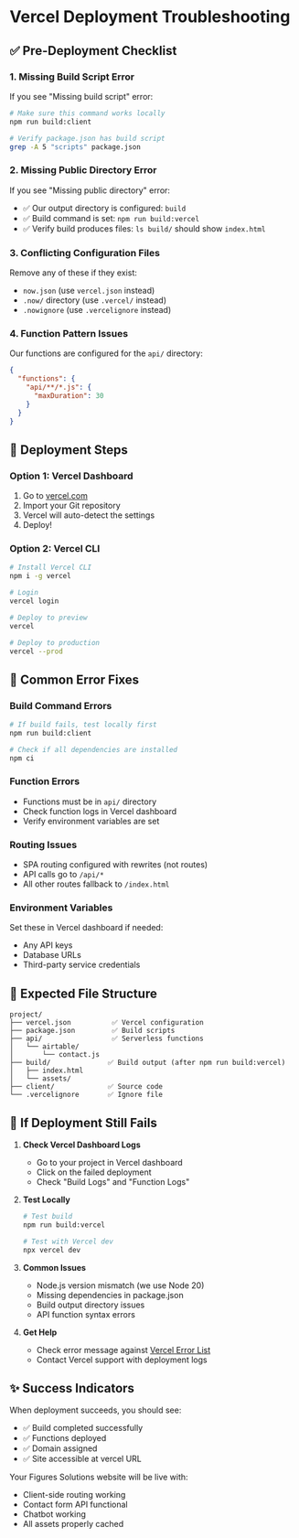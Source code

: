 # Vercel Deployment Troubleshooting

## ✅ Pre-Deployment Checklist

### 1. **Missing Build Script Error**

If you see "Missing build script" error:

```bash
# Make sure this command works locally
npm run build:client

# Verify package.json has build script
grep -A 5 "scripts" package.json
```

### 2. **Missing Public Directory Error**

If you see "Missing public directory" error:

- ✅ Our output directory is configured: `build`
- ✅ Build command is set: `npm run build:vercel`
- ✅ Verify build produces files: `ls build/` should show `index.html`

### 3. **Conflicting Configuration Files**

Remove any of these if they exist:

- `now.json` (use `vercel.json` instead)
- `.now/` directory (use `.vercel/` instead)
- `.nowignore` (use `.vercelignore` instead)

### 4. **Function Pattern Issues**

Our functions are configured for the `api/` directory:

```json
{
  "functions": {
    "api/**/*.js": {
      "maxDuration": 30
    }
  }
}
```

## 🚀 Deployment Steps

### Option 1: Vercel Dashboard

1. Go to [vercel.com](https://vercel.com)
2. Import your Git repository
3. Vercel will auto-detect the settings
4. Deploy!

### Option 2: Vercel CLI

```bash
# Install Vercel CLI
npm i -g vercel

# Login
vercel login

# Deploy to preview
vercel

# Deploy to production
vercel --prod
```

## 🔧 Common Error Fixes

### Build Command Errors

```bash
# If build fails, test locally first
npm run build:client

# Check if all dependencies are installed
npm ci
```

### Function Errors

- Functions must be in `api/` directory
- Check function logs in Vercel dashboard
- Verify environment variables are set

### Routing Issues

- SPA routing configured with rewrites (not routes)
- API calls go to `/api/*`
- All other routes fallback to `/index.html`

### Environment Variables

Set these in Vercel dashboard if needed:

- Any API keys
- Database URLs
- Third-party service credentials

## 📁 Expected File Structure

```
project/
├── vercel.json          ✅ Vercel configuration
├── package.json         ✅ Build scripts
├── api/                 ✅ Serverless functions
│   └── airtable/
│       └── contact.js
├── build/              ✅ Build output (after npm run build:vercel)
│   ├── index.html
│   └── assets/
├── client/             ✅ Source code
└── .vercelignore       ✅ Ignore file
```

## 🐛 If Deployment Still Fails

1. **Check Vercel Dashboard Logs**

   - Go to your project in Vercel dashboard
   - Click on the failed deployment
   - Check "Build Logs" and "Function Logs"

2. **Test Locally**

   ```bash
   # Test build
   npm run build:vercel

   # Test with Vercel dev
   npx vercel dev
   ```

3. **Common Issues**

   - Node.js version mismatch (we use Node 20)
   - Missing dependencies in package.json
   - Build output directory issues
   - API function syntax errors

4. **Get Help**
   - Check error message against [Vercel Error List](https://vercel.com/docs/errors)
   - Contact Vercel support with deployment logs

## ✨ Success Indicators

When deployment succeeds, you should see:

- ✅ Build completed successfully
- ✅ Functions deployed
- ✅ Domain assigned
- ✅ Site accessible at vercel URL

Your Figures Solutions website will be live with:

- Client-side routing working
- Contact form API functional
- Chatbot working
- All assets properly cached
